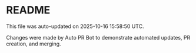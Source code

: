 # README

This file was auto-updated on 2025-10-16 15:58:50 UTC.

Changes were made by Auto PR Bot to demonstrate automated updates, PR creation, and merging.
